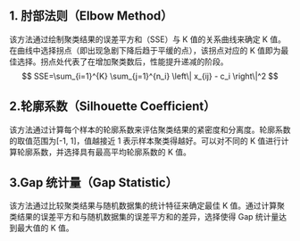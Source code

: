 ## 1. 肘部法则（Elbow Method）
该方法通过绘制聚类结果的误差平方和（SSE）与 K 值的关系曲线来确定 K 值。在曲线中选择拐点（即出现急剧下降后趋于平缓的点），该拐点对应的 K 值即为最佳选择。拐点处代表了在增加聚类数后，性能提升递减的阶段。
$$
SSE=\sum_{i=1}^{K} \sum_{j=1}^{n_i} \left\| x_{ij} - c_i \right\|^2
$$
    
## 2.轮廓系数（Silhouette Coefficient）
该方法通过计算每个样本的轮廓系数来评估聚类结果的紧密度和分离度。轮廓系数的取值范围为[-1, 1]，值越接近 1 表示样本聚类得越好。可以对不同的 K 值进行计算轮廓系数，并选择具有最高平均轮廓系数的 K 值。

## 3.Gap 统计量（Gap Statistic）
该方法通过比较聚类结果与随机数据集的统计特征来确定最佳 K 值。通过计算聚类结果的误差平方和与随机数据集的误差平方和的差异，选择使得 Gap 统计量达到最大值的 K 值。